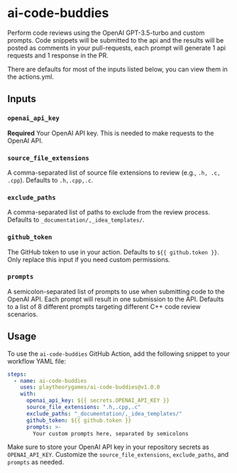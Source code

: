# ai-code-buddies

Perform code reviews using the OpenAI GPT-3.5-turbo and custom prompts. Code snippets will be submitted to the api and the results will be posted as comments in your pull-requests, each prompt will generate 1 api requests and 1 response in the PR. 

There are defaults for most of the inputs listed below, you can view them in the actions.yml.

## Inputs

### `openai_api_key`

**Required** Your OpenAI API key. This is needed to make requests to the OpenAI API.

### `source_file_extensions`

A comma-separated list of source file extensions to review (e.g., `.h, .c, .cpp`). Defaults to `.h,.cpp,.c`.

### `exclude_paths`

A comma-separated list of paths to exclude from the review process. Defaults to `_documentation/,_idea_templates/`.

### `github_token`

The GitHub token to use in your action. Defaults to `${{ github.token }}`. Only replace this input if you need custom permissions.

### `prompts`

A semicolon-separated list of prompts to use when submitting code to the OpenAI API. Each prompt will result in one submission to the API. Defaults to a list of 8 different prompts targeting different C++ code review scenarios.

## Usage

To use the `ai-code-buddies` GitHub Action, add the following snippet to your workflow YAML file:

```yaml
steps:
  - name: ai-code-buddies
    uses: playtheorygames/ai-code-buddies@v1.0.0
    with:
      openai_api_key: ${{ secrets.OPENAI_API_KEY }}
      source_file_extensions: ".h,.cpp,.c"
      exclude_paths: "_documentation/,_idea_templates/"
      github_token: ${{ github.token }}
      prompts: >-
        Your custom prompts here, separated by semicolons
```

Make sure to store your OpenAI API key in your repository secrets as `OPENAI_API_KEY`. Customize the `source_file_extensions`, `exclude_paths`, and `prompts` as needed.
